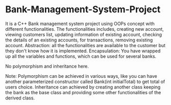 # Bank-Management-System-Project
It is a C++ Bank management system project using OOPs concept with different functionalities.
The functionalities includes, creating new account, viewing customers list, updating information of existing account, checking the details of an existing accounts, for transactions, removing existing account. 
Abstraction: all the functionalities are available to the customer but they don't know how it is implemented.
Encapsulation: You have wrapped up all the variables and functions, which can be used for several banks.

No polymorphism and inheritance here.

Note:
Polymorphism can be achieved in various ways, like you can have another parameterized constructor called Bank(int initialTotal) to get total of users choice.
Inheritance can achieved by creating another class keeping the bank as the base class and providing some other functionalities of the derived class.
